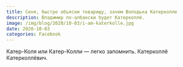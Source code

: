 ```yaml
---
title: Сеня, быстро объясни товарищу, зачем Володька Катерколле
description: Владимир по-албански будет Катерколлё.
image: /img/blog/2020/10-03/i-am-katerkolle.jpg
date: 2020-10-03
categories: Facebook
---
```


Катер-Коля или Катер-Колли&nbsp;— легко запомнить. Катерколлё Катерколлёвич.
